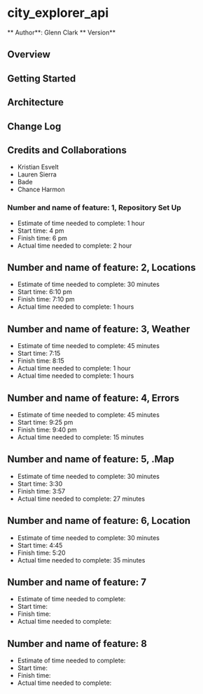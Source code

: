 # city_explorer_api

** Author**: Glenn Clark
** Version**

## Overview
<!-- Provide a high level overview of what this application is and why you are building it, beyond the fact that it's an assignment for this class. (i.e. What's your problem domain?) -->
## Getting Started
<!-- What are the steps that a user must take in order to build this app on their own machine and get it running? -->

## Architecture
<!-- Provide a detailed description of the application design. What technologies (languages, libraries, etc) you're using, and any other relevant design information. -->
## Change Log
<!-- Use this area to document the iterative changes made to your application as each feature is successfully implemented. Use time stamps. Here's an examples:

01-01-2001 4:59pm - Application now has a fully-functional express server, with a GET route for the location resource.  -->

## Credits and Collaborations

- Kristian Esvelt
- Lauren Sierra
- Bade
- Chance Harmon
<!-- Give credit (and a link) to other people or resources that helped you build this application. -->

### Number and name of feature: 1, Repository Set Up
-  Estimate of time needed to complete: 1 hour
-  Start time: 4 pm
-  Finish time: 6 pm
-  Actual time needed to complete: 2 hour

## Number and name of feature: 2, Locations
-  Estimate of time needed to complete: 30 minutes
-  Start time: 6:10 pm
-  Finish time: 7:10 pm
-  Actual time needed to complete: 1 hours

## Number and name of feature: 3, Weather
-  Estimate of time needed to complete: 45 minutes
-  Start time: 7:15
-  Finish time: 8:15
-  Actual time needed to complete: 1 hour
-  Actual time needed to complete: 1 hours

## Number and name of feature: 4, Errors
-  Estimate of time needed to complete: 45 minutes
-  Start time: 9:25 pm
-  Finish time: 9:40 pm
-  Actual time needed to complete: 15 minutes

## Number and name of feature: 5, .Map
-  Estimate of time needed to complete: 30 minutes
-  Start time: 3:30
-  Finish time: 3:57
-  Actual time needed to complete: 27 minutes

## Number and name of feature: 6, Location
-  Estimate of time needed to complete: 30 minutes
-  Start time: 4:45
-  Finish time: 5:20
-  Actual time needed to complete: 35 minutes
## Number and name of feature: 7
-  Estimate of time needed to complete: 
-  Start time: 
-  Finish time: 
-  Actual time needed to complete: 
## Number and name of feature: 8
-  Estimate of time needed to complete: 
-  Start time: 
-  Finish time: 
-  Actual time needed to complete:


